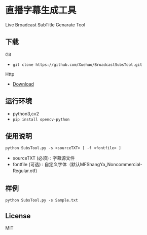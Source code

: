 # 直播字幕生成工具
Live Broadcast SubTitle Genarate Tool

## 下载
Git
* `git clone https://github.com/Xuehuo/BroadcastSubsTool.git`

Http
* <a href='https://github.com/Xuehuo/BroadcastSubsTool/archive/master.zip'>Download</a>

## 运行环境
* python3,cv2
* `pip install opencv-python`

## 使用说明
```
python SubsTool.py -s <sourceTXT> [ -f <fontfile> ]
```
* sourceTXT (必须) : 字幕源文件
* fontfile  (可选) : 自定义字体（默认MFShangYa_Noncommercial-Regular.otf）

## 样例
```
python SubsTool.py -s Sample.txt
```

## License 
MIT
